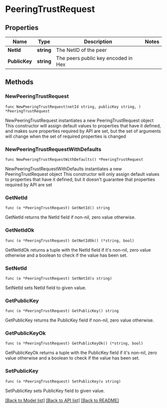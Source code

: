 # PeeringTrustRequest

## Properties

Name | Type | Description | Notes
------------ | ------------- | ------------- | -------------
**NetId** | **string** | The NetID of the peer | 
**PublicKey** | **string** | The peers public key encoded in Hex | 

## Methods

### NewPeeringTrustRequest

`func NewPeeringTrustRequest(netId string, publicKey string, ) *PeeringTrustRequest`

NewPeeringTrustRequest instantiates a new PeeringTrustRequest object
This constructor will assign default values to properties that have it defined,
and makes sure properties required by API are set, but the set of arguments
will change when the set of required properties is changed

### NewPeeringTrustRequestWithDefaults

`func NewPeeringTrustRequestWithDefaults() *PeeringTrustRequest`

NewPeeringTrustRequestWithDefaults instantiates a new PeeringTrustRequest object
This constructor will only assign default values to properties that have it defined,
but it doesn't guarantee that properties required by API are set

### GetNetId

`func (o *PeeringTrustRequest) GetNetId() string`

GetNetId returns the NetId field if non-nil, zero value otherwise.

### GetNetIdOk

`func (o *PeeringTrustRequest) GetNetIdOk() (*string, bool)`

GetNetIdOk returns a tuple with the NetId field if it's non-nil, zero value otherwise
and a boolean to check if the value has been set.

### SetNetId

`func (o *PeeringTrustRequest) SetNetId(v string)`

SetNetId sets NetId field to given value.


### GetPublicKey

`func (o *PeeringTrustRequest) GetPublicKey() string`

GetPublicKey returns the PublicKey field if non-nil, zero value otherwise.

### GetPublicKeyOk

`func (o *PeeringTrustRequest) GetPublicKeyOk() (*string, bool)`

GetPublicKeyOk returns a tuple with the PublicKey field if it's non-nil, zero value otherwise
and a boolean to check if the value has been set.

### SetPublicKey

`func (o *PeeringTrustRequest) SetPublicKey(v string)`

SetPublicKey sets PublicKey field to given value.



[[Back to Model list]](../README.md#documentation-for-models) [[Back to API list]](../README.md#documentation-for-api-endpoints) [[Back to README]](../README.md)


